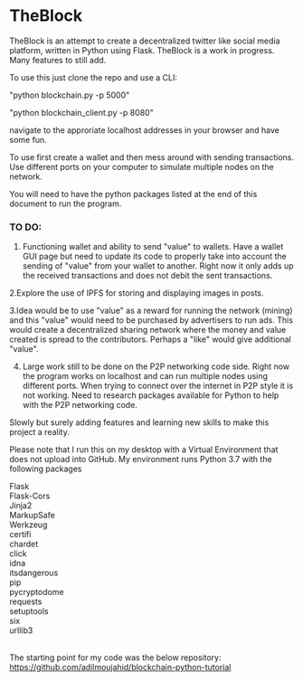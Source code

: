 # TheBlock
TheBlock is an attempt to create a decentralized twitter like social media platform, written in Python using Flask. TheBlock is a work in progress. Many features to still add.

To use this just clone the repo and use a CLI:

"python blockchain.py -p 5000"

"python blockchain_client.py -p 8080"

navigate to the approriate localhost addresses in your browser and have some fun. 

To use first create a wallet and then mess around with sending transactions. Use different ports on your computer to simulate multiple nodes on the network. 

You will need to have the python packages listed at the end of this document to run the program.

<h3> TO DO: </h3>

1. Functioning wallet and ability to send "value" to wallets. Have a wallet GUI page but need to update its code to properly take into account the sending of "value" from your wallet to another. Right now it only adds up the received transactions and does not debit the sent transactions.

2.Explore the use of IPFS for storing and displaying images in posts.

3.Idea would be to use "value" as a reward for running the network (mining) and this "value" would need to be purchased by advertisers to run ads. This would create a decentralized sharing network where the money and value created is spread to the contributors. Perhaps a "like" would give additional "value".

4. Large work still to be done on the P2P networking code side. Right now the program works on localhost and can run multiple nodes using different ports. When trying to connect over the internet in P2P style it is not working. Need to research packages available for Python to help with the P2P networking code.

Slowly but surely adding features and learning new skills to make this project a reality.

Please note that I run this on my desktop with a Virtual Environment that does not upload into GitHub. My environment runs Python 3.7 with the following packages

Flask <br>
Flask-Cors <br>
Jinja2 <br>
MarkupSafe <br>
Werkzeug <br>
certifi <br>
chardet <br>
click <br>
idna <br>
itsdangerous <br>
pip <br>
pycryptodome <br>
requests <br>
setuptools <br>
six <br>
urllib3<br>
<br>

The starting point for my code was the below repository: <br>
https://github.com/adilmoujahid/blockchain-python-tutorial
